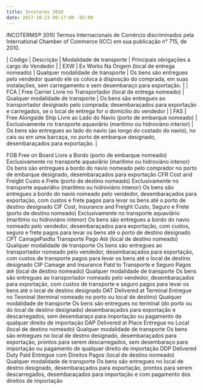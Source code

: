 ```yaml
---
title: Incoterms 2010
date: 2017-10-23 00:17:00 -02:00
---
```


INCOTERMS® 2010
Termos Internacionais de Comércio discriminados pela International Chamber of Commerce (ICC) em sua publicação n° 715, de 2010.

| Código | Descrição | Modalidade de transporte | Principais obrigações a cargo do Vendedor |
| EXW | Ex Works Na Ongem (local de entrega nomeado) | Qualquer modalidade de transporte | Os bens são entregues pelo vendedor quando ele os coloca à disposção do comprada, em suas instalações, sem carregamento e sem desembaraço para exportação. |
| FCA | Free Carrier Livre no Transportador (local de entrega nomeado) | Qualquer modalidade de transporte | Os bens são entregues ao transportador designado pelo comprada; desembaraçados para exportação e carregados, se o local de entrega for o domicilio do vendedor |
| FAS | Free Alongside Ship Livre ao Lado do Navio (porto de embarque nomeado) | Exclusivamente no transporte aquaviârio (marítimo ou hidroviáno interior) | Os bens são entregues ao lado do navio (ao longo do costado do navio), no cais ou em uma barcaça, no porto de embarque designado, desembaraçados para exportação. |

FOB	Free on Board Livre a Bordo (porto de embarque nomeado)	Exclusivamente no transporte aquaviârio (marítimo ou hidroviáno intenor)	Os bens são entregues a bordo do navio nomeado pelo comprador no porto de embarque designado, desembaraçados para exportação
CFR	Cost and Freigbt Custo e Frete (porto de destino nomeado)	Exclusivamente no transporte aquaviâho (marítimo ou hidroviáno intenor)	Os bens são entregues a bordo do navio nomeado pelo vendedor, desembaraçados para exportação, com custos e frete pagos para levar os bens até o porto de destino designado
CIF	Cost, Insurance and Freight Custo, Seguro e Frete (porto de destino nomeado)	Exclusivamente no transporte aquaviârio (marítimo ou hidroviáno intenor)	Os bens são entregues a bordo do navio nomeado pelo vendedor, desembaraçados para exportação, com custos, seguro e frete pagos para levar os bens até o porto de destino designado
CPT	CamagePaidto Transporte Pago Até (local de destino nomeado)	Qualquer modalidade de transporte	Os bens são entregues ao transportador nomeado pelo vendedor, desembaraçados para exportação, com custos de transporte pagos para levar os bens até o local de destino designado
CIP	Camage and Insurance Patd to Transporte e Seguro Pagos até (local de destino nomeado)	Qualquer modalidade de transporte	Os bens são entregues ao transportador nomeado pelo vendedor, desembaraçados para exportação, com custos de transporte e seguro pagos para levar os bens até o local de destino designado
DAT	Delivered at Terminal Entregue no Teoninal (terminal nomeado no porto ou local de destino)	Qualquer modalidade de transporte	Os bens são entregues no terminal (do porto ou do local de destino designado) desembaraçados para exportação e descarregados, sem desembaraço para importação ou pagamento de qualquer direito de importação
DAP	Delivered at Place Entregue no Local (local de destino nomeado)	Qualquer modalidade de transporte	Os bens são entregues no local de destno designado, desembaraçados para exportação, prontos para serem descarregados, sem desembaraço para importação ou pagamento de qualquer direito de importação
DDP	Delivered Duty Paid Entregue com Direitos Pagos (local de destino nomeado)	Qualquer modalidade de transporte	Os bens são entregues no local de destno designado, desembaraçados para exportação, prontos para serem descarregados, desembaraçados para importação e com pagamento dos direitos de importação